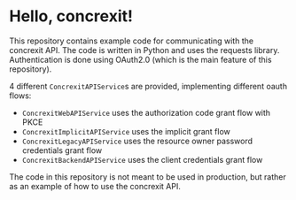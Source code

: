 # Hello, concrexit!
This repository contains example code for communicating with the concrexit API. 
The code is written in Python and uses the requests library.
Authentication is done using OAuth2.0 (which is the main feature of this repository).

4 different `ConcrexitAPIService`s are provided, implementing different oauth flows:
- `ConcrexitWebAPIService` uses the authorization code grant flow with PKCE
- `ConcrexitImplicitAPIService` uses the implicit grant flow
- `ConcrexitLegacyAPIService` uses the resource owner password credentials grant flow
- `ConcrexitBackendAPIService` uses the client credentials grant flow

The code in this repository is not meant to be used in production, but rather as an example of how to use the concrexit API.

